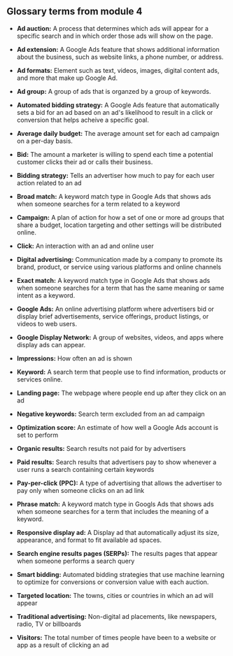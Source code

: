 ## Glossary terms from module 4

- **Ad auction:** A process that determines which ads will appear for a specific search and in which order those ads will show on the page.

- **Ad extension:** A Google Ads feature that shows additional information about the business, such as website links, a phone number, or address.

- **Ad formats:** Element such as text, videos, images, digital content ads, and more that make up Google Ad.

- **Ad group:** A group of ads that is organzed by a group of keywords.

- **Automated bidding strategy:** A Google Ads feature that automatically sets a bid for an ad based on an ad's likelihood to result in a click or conversion that helps acheive a specific goal.

- **Average daily budget:** The average amount set for each ad campaign on a per-day basis.

- **Bid:** The amount a marketer is willing to spend each time a potential customer clicks their ad or calls their business.

- **Bidding strategy:** Tells an advertiser how much to pay for each user action related to an ad

- **Broad match:** A keyword match type in Google Ads that shows ads when someone searches for a term related to a keyword

- **Campaign:** A plan of action for how a set of one or more ad groups that share a budget, location targeting and other settings will be distributed online.

- **Click:** An interaction with an ad and online user

- **Digital advertising:** Communication made by a company to promote its brand, product, or service using various platforms and online channels

- **Exact match:** A keyword match type in Google Ads that shows ads when someone searches for a term that has the same meaning or same intent as a keyword.

- **Google Ads:** An online advertising platform where advertisers bid or display brief advertisements, service offerings, product listings, or videos to web users.

- **Google Display Network:** A group of websites, videos, and apps where display ads can appear.

- **Impressions:** How often an ad is shown

- **Keyword:** A search term that people use to find information, products or services online.

- **Landing page:** The webpage where people end up after they click on an ad

- **Negative keywords:** Search term excluded from an ad campaign

- **Optimization score:** An estimate of how well a Google Ads account is set to perform

- **Organic results:** Search results not paid for by advertisers

- **Paid results:** Search results that advertisers pay to show whenever a user runs a search containing certain keywords

- **Pay-per-click (PPC):** A type of advertising that allows the advertiser to pay only when someone clicks on an ad link

- **Phrase match:** A keyword match type in Googls Ads that shows ads when someone searches for a term that includes the meaning of a keyword.

- **Responsive display ad:** A Display ad that automatically adjust its size, appearance, and format to fit available ad spaces.

- **Search engine results pages (SERPs):** The results pages that appear when someone performs a search query

- **Smart bidding:** Automated bidding strategies that use machine learning to optimize for conversions or conversion value with each auction.

- **Targeted location:** The towns, cities or countries in which an ad will appear

- **Traditional advertising:** Non-digital ad placements, like newspapers, radio, TV or billboards

- **Visitors:** The total number of times people have been to a website or app as a result of clicking an ad

